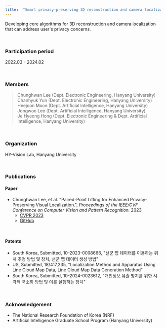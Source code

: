 ```yaml
---
title:  "Smart privacy-preserving 3D reconstruction and camera localization"
---
```


Developing core algorithms for 3D reconstruction and camera localization that can address user's privacy concerns.
  
<br/>
  
### Participation period  
2022.03 - 2024.02  
  
<br/>
  
### Members  
> Chunghwan Lee (Dept. Electronic Engineering, Hanyang University)  
> Chanhyuk Yun (Dept. Electronic Engineering, Hanyang University)  
> Heejoon Moon (Dept. Artificial Intelligence, Hanyang University)  
> Jongwoo Lee (Dept. Artificial Intelligence, Hanyang University)  
> Je Hyeong Hong (Dept. Electronic Engineering & Dept. Artificial Intelligence, Hanyang University)

<br/>

### Organization  
HY-Vision Lab, Hanyang University  

<br/>

### Publications  
  
#### Paper  
* Chunghwan Lee, et al. "Paired-Point Lifting for Enhanced Privacy-Preserving Visual Localization.", *Proceedings of the IEEE/CVF Conference on Computer Vision and Pattern Recognition.* 2023  
  + [CVPR 2023](https://openaccess.thecvf.com/content/CVPR2023/html/Lee_Paired-Point_Lifting_for_Enhanced_Privacy-Preserving_Visual_Localization_CVPR_2023_paper.html)  
  + [GitHub](https://github.com/Fusroda-h/ppl)
  
<br/>
  
#### Patents  
* South Korea, Submitted, 10-2023-0008666, "선군 맵 데이터를 이용하는 위치 추정 방법 및 장치, 선군 맵 데이터 생성 방법"  
* US, Submitted, 18/417,235, "Localization Method and Apparatus Using Line Cloud Map Data, Line Cloud Map Data Generation Method"  
* South Korea, Submitted, 10-2024-0023612, "개인정보 유출 방지를 위한 시각적 국소화 방법 및 이를 실행하는 장치"
  
<br/>
  
### Acknowledgement  
* The National Research Foundation of Korea (NRF)  
* Artificial Intelligence Graduate School Program (Hanyang University)  
